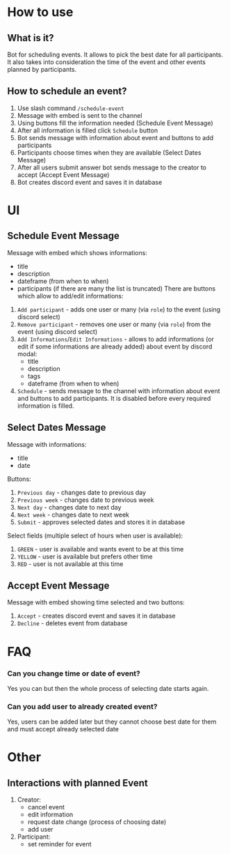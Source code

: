 # How to use

## What is it?
Bot for scheduling events. It allows to pick the best date for all participants. It also takes into consideration the time of the event and other events planned by participants.

## How to schedule an event?
1. Use slash command `/schedule-event`
2. Message with embed is sent to the channel
3. Using buttons fill the information needed (Schedule Event Message)
4. After all information is filled click `Schedule` button
5. Bot sends message with information about event and buttons to add participants
6. Participants choose times when they are available (Select Dates Message)
5. After all users submit answer bot sends message to the creator to accept (Accept Event Message)
6. Bot creates discord event and saves it in database

# UI

## Schedule Event Message
Message with embed which shows informations:
* title
* description
* dateframe (from when to when)
* participants (if there are many the list is truncated)
There are buttons which allow to add/edit informations:
1. `Add participant` - adds one user or many (via `role`) to the event (using discord select)
2. `Remove participant` - removes one user or many (via `role`) from the event (using discord select)
3. `Add Informations`/`Edit Informations` - allows to add informations (or edit if some informations are already added) about event by discord modal: 
    * title
    * description
    * tags
    * dateframe (from when to when)
4. `Schedule` - sends message to the channel with information about event and buttons to add participants. It is disabled before every required information is filled.

## Select Dates Message
Message with informations:
* title
* date

Buttons:
1. `Previous day` - changes date to previous day
2. `Previous week` - changes date to previous week
2. `Next day` - changes date to next day
3. `Next week` - changes date to next week
4. `Submit` - approves selected dates and stores it in database

Select fields (multiple select of hours when user is available):
1. `GREEN` - user is available and wants event to be at this time 
2. `YELLOW` - user is available but prefers other time
3. `RED` - user is not available at this time

## Accept Event Message
Message with embed showing time selected and two buttons:
1. `Accept` - creates discord event and saves it in database
2. `Decline` - deletes event from database

# FAQ

### Can you change time or date of event?
Yes you can but then the whole process of selecting date starts again.

### Can you add user to already created event?
Yes, users can be added later but they cannot choose best date for them and must accept already selected date


# Other

## Interactions with planned Event
1. Creator:
    * cancel event
    * edit information
    * request date change (process of choosing date)
    * add user
2. Participant:
    * set reminder for event